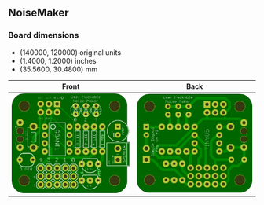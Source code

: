 ## NoiseMaker 


### Board dimensions

* (140000, 120000) original units
* (1.4000, 1.2000) inches
* (35.5600, 30.4800) mm



| Front | Back |
| --- | --- |
| ![Front](NoiseMaker.png) | ![Back](NoiseMaker_back.png) |


